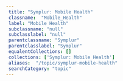 ```yaml
--- 
 title: "Symplur: Mobile Health" 
 classname:  "Mobile_Health" 
 label: "Mobile Health" 
 subclassname: "null" 
 subclasslabel: "null" 
 parentclassname: "Symplur" 
 parentclasslabel: "Symplur" 
 equalentCollections: [] 
 collections: ['Symplur: Mobile Health']
 aliases:  "/topic/symplur-mobile-health"  
 searchCategory: "topic" 
---
```


